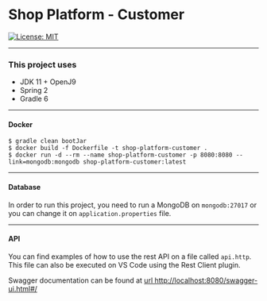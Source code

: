 # Shop Platform - Customer

[![License: MIT](https://img.shields.io/badge/License-MIT-yellow.svg)](https://opensource.org/licenses/MIT)

---

### This project uses

* JDK 11 + OpenJ9
* Spring 2
* Gradle 6

---

#### Docker

    $ gradle clean bootJar
    $ docker build -f Dockerfile -t shop-platform-customer .
    $ docker run -d --rm --name shop-platform-customer -p 8080:8080 --link=mongodb:mongodb shop-platform-customer:latest

---

#### Database

In order to run this project, you need to run a MongoDB on `mongodb:27017` or you can change it on `application.properties` file. 

---

#### API

You can find examples of how to use the rest API on a file called `api.http`.
This file can also be executed on VS Code using the Rest Client plugin.

Swagger documentation can be found at [url http://localhost:8080/swagger-ui.html#/](http://localhost:8080/swagger-ui.html#/)

